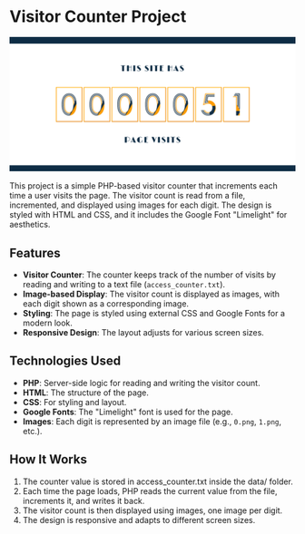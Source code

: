 # Visitor Counter Project

![visitor_counter.png](visitor_counter.png)

This project is a simple PHP-based visitor counter that increments each time a user visits the page. The visitor count is read from a file, incremented, and displayed using images for each digit. The design is styled with HTML and CSS, and it includes the Google Font "Limelight" for aesthetics.

## Features

- **Visitor Counter**: The counter keeps track of the number of visits by reading and writing to a text file (`access_counter.txt`).
- **Image-based Display**: The visitor count is displayed as images, with each digit shown as a corresponding image.
- **Styling**: The page is styled using external CSS and Google Fonts for a modern look.
- **Responsive Design**: The layout adjusts for various screen sizes.

## Technologies Used

- **PHP**: Server-side logic for reading and writing the visitor count.
- **HTML**: The structure of the page.
- **CSS**: For styling and layout.
- **Google Fonts**: The "Limelight" font is used for the page.
- **Images**: Each digit is represented by an image file (e.g., `0.png`, `1.png`, etc.).

## How It Works
1. The counter value is stored in access_counter.txt inside the data/ folder.
2. Each time the page loads, PHP reads the current value from the file, increments it, and writes it back.
3. The visitor count is then displayed using images, one image per digit.
4. The design is responsive and adapts to different screen sizes.
